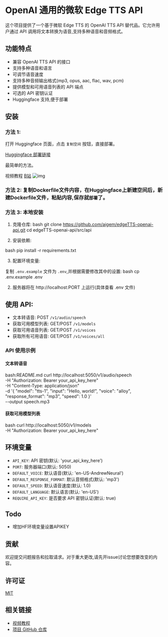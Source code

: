 # OpenAI 通用的微软 Edge TTS API

这个项目提供了一个基于微软 Edge TTS 的 OpenAI TTS API 替代品。它允许用户通过 API 调用将文本转换为语音,支持多种语音和音频格式。

## 功能特点

- 兼容 OpenAI TTS API 的接口
- 支持多种语音和语言
- 可调节语音速度
- 支持多种音频输出格式(mp3, opus, aac, flac, wav, pcm)
- 提供模型和可用语音列表的 API 端点
- 可选的 API 密钥认证
- Huggingface 支持,便于部署

## 安装

### 方法 1: 
打开 Huggingface 页面，点击 `复制空间` 按钮，直接部署。

[Huggingface 部署链接](https://huggingface.co/spaces/fuliai/edgetts-api-openai)

最简单的方法。

视频教程 [B站](https://www.bilibili.com/video/BV1M8yiYNEkj/)
![img](https://raw.githubusercontent.com/aigem/edgeTTS-openai-api/refs/heads/main/%E5%85%8D%E8%B4%B9%E9%83%A8%E7%BD%B2%E5%BE%AE%E8%BD%AFEdgeTTS%2C%E9%80%82%E9%85%8Dopenai%E8%AF%AD%E9%9F%B3api%E6%8E%A5%E5%8F%A3%EF%BC%8C%E4%B8%80%E9%94%AE%E9%83%A8%E7%BD%B2%E6%95%99%E7%A8%8B-%E5%B0%81%E9%9D%A2.jpg)

### 方法 2: 复制Dockerfile文件内容，在Huggingface上新建空间后，新建Dockerfile文件，粘贴内容,保存就`部署`了。

### 方法 3: 本地安装

1. 克隆仓库:
bash
git clone https://github.com/aigem/edgeTTS-openai-api.git
cd edgeTTS-openai-api/src/api


2. 安装依赖:

bash
pip install -r requirements.txt

3. 配置环境变量:

复制 `.env.example` 文件为 `.env`,并根据需要修改其中的设置:
bash
cp .env.example .env

2. 服务器将在 http://localhost:PORT 上运行(具体查看 .env 文件)

## 使用 API:

   - 文本转语音: POST `/v1/audio/speech`
   - 获取可用模型列表: GET/POST `/v1/models`
   - 获取可用语音列表: GET/POST `/v1/voices`
   - 获取所有可用语音: GET/POST `/v1/voices/all`

### API 使用示例

#### 文本转语音

bash:README.md
curl http://localhost:5050/v1/audio/speech \
-H "Authorization: Bearer your_api_key_here" \
-H "Content-Type: application/json" \
-d '{
"model": "tts-1",
"input": "Hello, world!",
"voice": "alloy",
"response_format": "mp3",
"speed": 1.0
}' \
--output speech.mp3


#### 获取可用模型列表
bash
curl http://localhost:5050/v1/models \
-H "Authorization: Bearer your_api_key_here"

## 环境变量

- `API_KEY`: API 密钥(默认: 'your_api_key_here')
- `PORT`: 服务器端口(默认: 5050)
- `DEFAULT_VOICE`: 默认语音(默认: 'en-US-AndrewNeural')
- `DEFAULT_RESPONSE_FORMAT`: 默认音频格式(默认: 'mp3')
- `DEFAULT_SPEED`: 默认语音速度(默认: 1.0)
- `DEFAULT_LANGUAGE`: 默认语言(默认: 'en-US')
- `REQUIRE_API_KEY`: 是否要求 API 密钥认证(默认: true)

## Todo
- 增加HF环境变量设置APIKEY

## 贡献

欢迎提交问题报告和拉取请求。对于重大更改,请先开issue讨论您想要改变的内容。

## 许可证

[MIT](https://choosealicense.com/licenses/mit/)

## 相关链接

- [视频教程](https://www.youtube.com/@all.ai.)
- [项目 GitHub 仓库](https://github.com/aigem/edgeTTS-openai-api)
